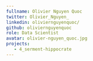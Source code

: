 ```yaml
---
fullname: Olivier Nguyen Quoc
twitter: Olivier_Nguyen_
linkedin: oliviernguyenquoc/
github: oliviernguyenquoc
role: Data Scientist
avatar: olivier-nguyen_quoc.jpg
projects:
   - 4_serment-hippocrate
---
```

